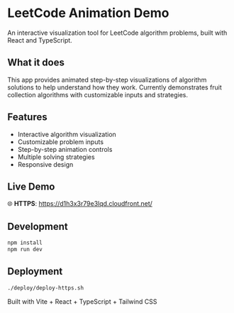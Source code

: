 # LeetCode Animation Demo

An interactive visualization tool for LeetCode algorithm problems, built with React and TypeScript.

## What it does

This app provides animated step-by-step visualizations of algorithm solutions to help understand how they work. Currently demonstrates fruit collection algorithms with customizable inputs and strategies.

## Features

- Interactive algorithm visualization
- Customizable problem inputs  
- Step-by-step animation controls
- Multiple solving strategies
- Responsive design

## Live Demo

🌐 **HTTPS**: https://d1h3x3r79e3lqd.cloudfront.net/

## Development

```bash
npm install
npm run dev
```

## Deployment

```bash
./deploy/deploy-https.sh
```

Built with Vite + React + TypeScript + Tailwind CSS